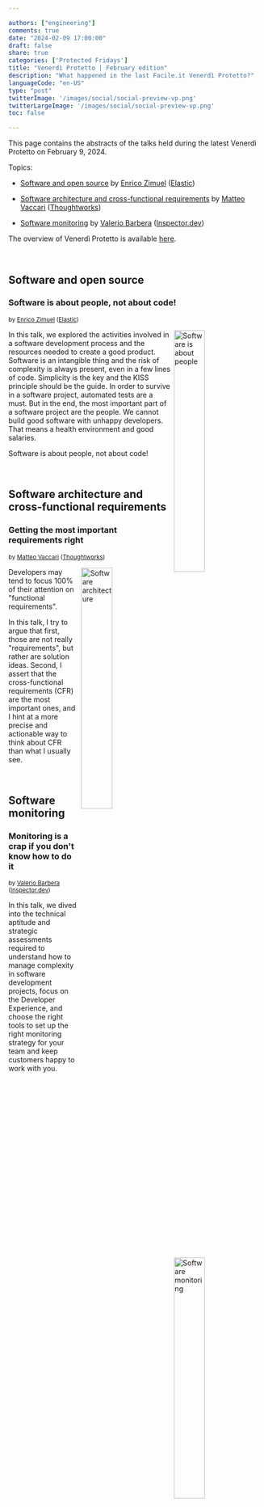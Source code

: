 ```yaml
---

authors: ["engineering"]
comments: true
date: "2024-02-09 17:00:00"
draft: false
share: true
categories: ['Protected Fridays']
title: "Venerdì Protetto | February edition"
description: "What happened in the last Facile.it Venerdì Protetto?"
languageCode: "en-US"
type: "post"
twitterImage: '/images/social/social-preview-vp.png'
twitterLargeImage: '/images/social/social-preview-vp.png'
toc: false

---
```


This page contains the abstracts of the talks held during the latest Venerdì Protetto on February 9, 2024.

Topics:

- [Software and open source](#software-and-open-source) by [Enrico Zimuel](https://www.linkedin.com/in/ezimuel/) ([Elastic](https://www.elastic.co/))

- [Software architecture and cross-functional requirements](#software-architecture-and-cross-functional-requirements) by [Matteo Vaccari](https://www.linkedin.com/in/matteovaccari/) ([Thoughtworks](https://www.thoughtworks.com/))

- [Software monitoring](#software-monitoring) by [Valerio Barbera](https://www.linkedin.com/in/valeriobarbera/) ([Inspector.dev](https://inspector.dev/))

The overview of Venerdì Protetto is available [here](https://engineering.facile.it/blog/eng/v-protetto/).


<br />

 ## Software and open source

### Software is about people, not about code!

<sup>by [Enrico Zimuel](https://www.linkedin.com/in/ezimuel/) ([Elastic](https://www.elastic.co/))<sup>

<a href= "/images/venerd%C3%AC_protetto/Software_and_people.png?raw=true" target="_blank"> 
<img align="right" style="width:35%; margin-left: 0.5em" src=/images/venerd%C3%AC_protetto/Software_and_people.png?raw=true" alt="Software is about people" title="Software is about people" /> 
</a>

In this talk, we explored the activities involved in a software development process and the resources needed to create a good product. Software is an intangible thing and the risk of complexity is always present, even in a few lines of code. Simplicity is the key and the KISS principle should be the guide. In order to survive in a software project, automated tests are a must. But in the end, the most important part of a software project are the people. We cannot build good software with unhappy developers. That means a health environment and good salaries. 

Software is about people, not about code!
 
 <br />
 
 ## Software architecture and cross-functional requirements
 
 ### Getting the most important requirements right 
 
 <sup>by [Matteo Vaccari](https://www.linkedin.com/in/matteovaccari/) ([Thoughtworks](https://www.thoughtworks.com/))<sup>

<a href= "/images/venerd%C3%AC_protetto/Software_architecture.png?raw=true" target="_blank"> 
<img align="right" style="width:35%; margin-left: 0.5em" src=/images/venerd%C3%AC_protetto/Software_architecture.png?raw=true" alt="Software architecture" title="Software architecture" /> 
</a>

 Developers may tend to focus 100% of their attention on "functional requirements". 
 
 In this talk, I try to argue that first, those are not really "requirements", but rather are solution ideas. Second, I assert that the cross-functional requirements (CFR) are the most important ones, and I hint at a more precise and actionable way to think about CFR than what I usually see.

<br />

 ## Software monitoring 

 ### Monitoring is a crap if you don't know how to do it

 <sup>by [Valerio Barbera](https://www.linkedin.com/in/valeriobarbera/) ([Inspector.dev](https://inspector.dev/))<sup>

<a href= "/images/venerd%C3%AC_protetto/Monitoring.png?raw=true" target="_blank"> 
<img align="right" style="width:35%; margin-left: 0.5em" src=/images/venerd%C3%AC_protetto/Monitoring.png?raw=true" alt="Software monitoring" title="Software monitoring" /> 
</a>

In this talk, we dived into the technical aptitude and strategic assessments required to understand how to manage complexity in software development projects, focus on the Developer Experience, and choose the right tools to set up the right monitoring strategy for your team and keep customers happy to work with you.
 
 
<script type="application/ld+json">
{ 
    "@context": "https://schema.org",
    "genre":["SEO","JSON-LD"],
    "@type": "BlogPosting",
    "headline": "Venerdì Protetto | February edition",
    "keywords": ["Open source", "Software architecture", "Cross-functional requirements", "Software monitoring"],
    "wordcount": "",
    "publisher": {
        "@type": "Organization",
        "name": "Facile.it Engineering",
        "url": "https://engineering.facile.it/",
        "logo": {
            "@type": "ImageObject",
            "url": "https://engineering.facile.it/images/logo_engineering.png",
            "width":"1057",
            "height":"244"
        }
    },
    "url": "https://engineering.facile.it/blog/eng/v-protetto9-6-2023/",
    "image": "https://engineering.facile.it/images/social/social-preview.png",
    "datePublished": "2024-03-04",
    "dateCreated": "2024-02-30",
    "dateModified": "2024-03-04",
    "inLanguage": "en-US",
    "isFamilyFriendly": "true",
    "description": "Abstracts of the talks held during the Venerdì Protetto on February 9th",
    "articleBody": "Software and open source Software is about people, not about code! 
by Enrico Zimuel (Elastic) Software is about people In this talk, we looked into efficient ways to manage a software project by keeping it simple, focusing on your skills and the features you want to implement while avoiding over-engineering, technical trends, and doing more than needed. We tackled the importance of testing the software products and saw different testing scenarios. We also looked into the opportunities arising from the open-source communities and the challenges of using open-source software. More broadly, we delved into the challenges of managing software projects, such as technical gaps, communication, and deadlines. Software architecture and cross-functional requirements Getting the most important requirements right by Matteo Vaccari (Thoughtworks) Software architecture Developers may tend to focus 100% of their attention on “functional requirements”. In this talk, I try to argue that first, those are not really “requirements”, but rather are solution ideas. Second, I assert that the cross-functional requirements (CFR) are the most important ones, and I hint at a more precise and actionable way to think about CFR than what I usually see. Software monitoring Monitoring is a crap if you don’t know how to do it by Valerio Barbera (Inspector.dev) Software monitoring In this talk, we dived into the technical aptitude and strategic assessments required to understand how to manage complexity in software development projects, focus on the Developer Experience, and choose the right tools to set up the right monitoring strategy for your team and keep customers happy to work with you.",
    "author": {
        "@type": "Person",
        "name": "Ana",
        "url": "https://www.linkedin.com/in/ana-radujko"
    }
}
</script>
